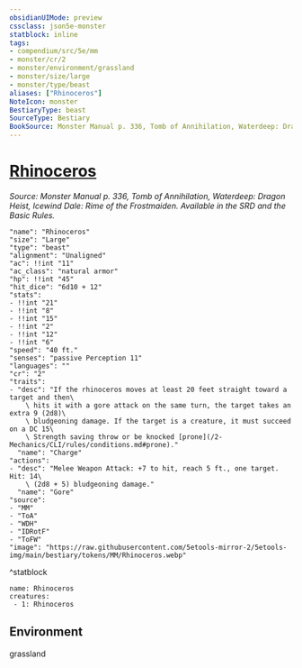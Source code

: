 ```yaml
---
obsidianUIMode: preview
cssclass: json5e-monster
statblock: inline
tags:
- compendium/src/5e/mm
- monster/cr/2
- monster/environment/grassland
- monster/size/large
- monster/type/beast
aliases: ["Rhinoceros"]
NoteIcon: monster
BestiaryType: beast
SourceType: Bestiary
BookSource: Monster Manual p. 336, Tomb of Annihilation, Waterdeep: Dragon Heist, Icewind Dale: Rime of the Frostmaiden. Available in the SRD and the Basic Rules.
---
```

# [Rhinoceros](2-Mechanics/CLI/bestiary/beast/rhinoceros.md)
*Source: Monster Manual p. 336, Tomb of Annihilation, Waterdeep: Dragon Heist, Icewind Dale: Rime of the Frostmaiden. Available in the SRD and the Basic Rules.*  

```statblock
"name": "Rhinoceros"
"size": "Large"
"type": "beast"
"alignment": "Unaligned"
"ac": !!int "11"
"ac_class": "natural armor"
"hp": !!int "45"
"hit_dice": "6d10 + 12"
"stats":
- !!int "21"
- !!int "8"
- !!int "15"
- !!int "2"
- !!int "12"
- !!int "6"
"speed": "40 ft."
"senses": "passive Perception 11"
"languages": ""
"cr": "2"
"traits":
- "desc": "If the rhinoceros moves at least 20 feet straight toward a target and then\
    \ hits it with a gore attack on the same turn, the target takes an extra 9 (2d8)\
    \ bludgeoning damage. If the target is a creature, it must succeed on a DC 15\
    \ Strength saving throw or be knocked [prone](/2-Mechanics/CLI/rules/conditions.md#prone)."
  "name": "Charge"
"actions":
- "desc": "Melee Weapon Attack: +7 to hit, reach 5 ft., one target. Hit: 14\
    \ (2d8 + 5) bludgeoning damage."
  "name": "Gore"
"source":
- "MM"
- "ToA"
- "WDH"
- "IDRotF"
- "ToFW"
"image": "https://raw.githubusercontent.com/5etools-mirror-2/5etools-img/main/bestiary/tokens/MM/Rhinoceros.webp"
```
^statblock

```encounter-table
name: Rhinoceros
creatures:
 - 1: Rhinoceros
```

## Environment

grassland